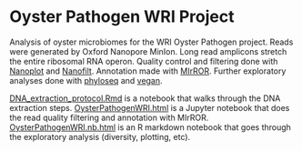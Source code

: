 # Oyster Pathogen WRI Project
Analysis of oyster microbiomes for the WRI Oyster Pathogen project. Reads were generated by Oxford Nanopore MinIon. Long read amplicons stretch the entire ribosomal RNA operon. Quality control and filtering done with [Nanoplot](https://github.com/wdecoster/NanoPlot) and [Nanofilt](https://github.com/wdecoster/nanofilt). Annotation made with [MIrROR](https://github.com/seoldh/MIrROR). Further exploratory analyses done with [phyloseq](https://github.com/joey711/phyloseq) and [vegan](https://cran.r-project.org/web/packages/vegan/vegan.pdf).

[DNA_extraction_protocol.Rmd](https://lizsuter.github.io/files/DNA_extraction_protocol.nb.html) is a notebook that walks through the DNA extraction steps.
[OysterPathogenWRI.html](https://lizsuter.github.io/files/OysterPathogenWRI.html) is a Jupyter notebook that does the read quality filtering and annotation with MIrROR.
[OysterPathogenWRI.nb.html](https://lizsuter.github.io/files/OysterPathogenWRI.nb.html) is an R markdown notebook that goes through the exploratory analysis (diversity, plotting, etc).